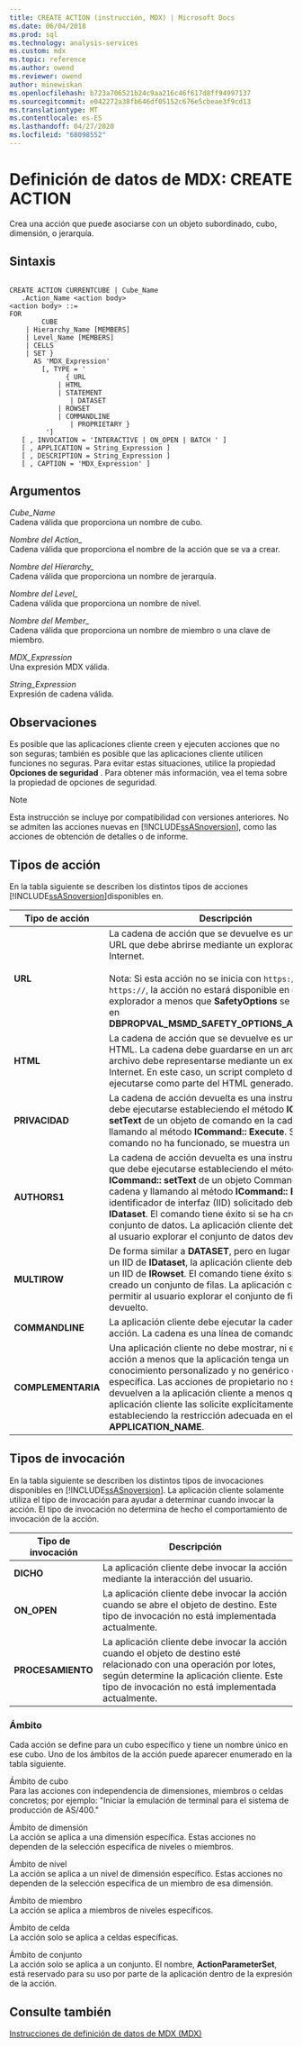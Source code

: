 ```yaml
---
title: CREATE ACTION (instrucción, MDX) | Microsoft Docs
ms.date: 06/04/2018
ms.prod: sql
ms.technology: analysis-services
ms.custom: mdx
ms.topic: reference
ms.author: owend
ms.reviewer: owend
author: minewiskan
ms.openlocfilehash: b723a706521b24c9aa216c46f617d8ff94997137
ms.sourcegitcommit: e042272a38fb646df05152c676e5cbeae3f9cd13
ms.translationtype: MT
ms.contentlocale: es-ES
ms.lasthandoff: 04/27/2020
ms.locfileid: "68098552"
---
```

# <a name="mdx-data-definition---create-action"></a>Definición de datos de MDX: CREATE ACTION


  Crea una acción que puede asociarse con un objeto subordinado, cubo, dimensión, o jerarquía.  
  
## <a name="syntax"></a>Sintaxis  
  
```  
  
CREATE ACTION CURRENTCUBE | Cube_Name  
   .Action_Name <action body>  
<action body> ::=   
FOR   
        CUBE   
    | Hierarchy_Name [MEMBERS]   
    | Level_Name [MEMBERS]   
    | CELLS   
    | SET }   
      AS 'MDX_Expression'   
        [, TYPE = '  
              { URL   
            | HTML   
            | STATEMENT   
               | DATASET   
            | ROWSET   
            | COMMANDLINE   
               | PROPRIETARY }   
         ']  
   [ , INVOCATION = 'INTERACTIVE | ON_OPEN | BATCH ' ]  
   [ , APPLICATION = String_Expression ]  
   [ , DESCRIPTION = String_Expression ]  
   [ , CAPTION = 'MDX_Expression' ]  
```  
  
## <a name="arguments"></a>Argumentos  
 *Cube_Name*  
 Cadena válida que proporciona un nombre de cubo.  
  
 *Nombre del Action_*  
 Cadena válida que proporciona el nombre de la acción que se va a crear.  
  
 *Nombre del Hierarchy_*  
 Cadena válida que proporciona un nombre de jerarquía.  
  
 *Nombre del Level_*  
 Cadena válida que proporciona un nombre de nivel.  
  
 *Nombre del Member_*  
 Cadena válida que proporciona un nombre de miembro o una clave de miembro.  
  
 *MDX_Expression*  
 Una expresión MDX válida.  
  
 *String_Expression*  
 Expresión de cadena válida.  
  
## <a name="remarks"></a>Observaciones  
 Es posible que las aplicaciones cliente creen y ejecuten acciones que no son seguras; también es posible que las aplicaciones cliente utilicen funciones no seguras. Para evitar estas situaciones, utilice la propiedad **Opciones de seguridad** . Para obtener más información, vea el tema sobre la propiedad de opciones de seguridad.  
  
> [!NOTE]  
>  Esta instrucción se incluye por compatibilidad con versiones anteriores. No se admiten las acciones nuevas en [!INCLUDE[ssASnoversion](../includes/ssasnoversion-md.md)], como las acciones de obtención de detalles o de informe.  
  
## <a name="action-types"></a>Tipos de acción  
 En la tabla siguiente se describen los distintos tipos de acciones [!INCLUDE[ssASnoversion](../includes/ssasnoversion-md.md)]disponibles en.  
  
|Tipo de acción|Descripción|  
|-----------------|-----------------|  
|**URL**|La cadena de acción que se devuelve es una dirección URL que debe abrirse mediante un explorador de Internet.<br /><br /> Nota: Si esta acción no se inicia con `https://` o `https://`, la acción no estará disponible en el explorador a menos que **SafetyOptions** se establezca en **DBPROPVAL_MSMD_SAFETY_OPTIONS_ALLOW_ALL**.|  
|**HTML**|La cadena de acción que se devuelve es un script HTML. La cadena debe guardarse en un archivo y ese archivo debe representarse mediante un explorador de Internet. En este caso, un script completo debe ejecutarse como parte del HTML generado.|  
|**PRIVACIDAD**|La cadena de acción devuelta es una instrucción que debe ejecutarse estableciendo el método **ICommand:: setText** de un objeto de comando en la cadena y llamando al método **ICommand:: Execute**. Si el comando no ha funcionado, se muestra un error.|  
|**AUTHORS1**|La cadena de acción devuelta es una instrucción MDX que debe ejecutarse estableciendo el método **ICommand:: setText** de un objeto Command en la cadena y llamando al método **ICommand:: Execute** . El identificador de interfaz (IID) solicitado debe ser **IDataset**. El comando tiene éxito si se ha creado un conjunto de datos. La aplicación cliente debe permitir al usuario explorar el conjunto de datos devuelto.|  
|**MULTIROW**|De forma similar a **DATASET**, pero en lugar de solicitar un IID de **IDataset**, la aplicación cliente debe solicitar un IID de **IRowset**. El comando tiene éxito si se ha creado un conjunto de filas. La aplicación cliente debe permitir al usuario explorar el conjunto de filas devuelto.|  
|**COMMANDLINE**|La aplicación cliente debe ejecutar la cadena de acción. La cadena es una línea de comandos.|  
|**COMPLEMENTARIA**|Una aplicación cliente no debe mostrar, ni ejecutar la acción a menos que la aplicación tenga un conocimiento personalizado y no genérico de la acción específica. Las acciones de propietario no se devuelven a la aplicación cliente a menos que la aplicación cliente las solicite explícitamente estableciendo la restricción adecuada en el **APPLICATION_NAME**.|  
  
## <a name="invocation-types"></a>Tipos de invocación  
 En la tabla siguiente se describen los distintos tipos de invocaciones disponibles en [!INCLUDE[ssASnoversion](../includes/ssasnoversion-md.md)]. La aplicación cliente solamente utiliza el tipo de invocación para ayudar a determinar cuando invocar la acción. El tipo de invocación no determina de hecho el comportamiento de invocación de la acción.  
  
|Tipo de invocación|Descripción|  
|---------------------|-----------------|  
|**DICHO**|La aplicación cliente debe invocar la acción mediante la interacción del usuario.|  
|**ON_OPEN**|La aplicación cliente debe invocar la acción cuando se abre el objeto de destino. Este tipo de invocación no está implementada actualmente.|  
|**PROCESAMIENTO**|La aplicación cliente debe invocar la acción cuando el objeto de destino esté relacionado con una operación por lotes, según determine la aplicación cliente. Este tipo de invocación no está implementada actualmente.|  
  
### <a name="scope"></a>Ámbito  
 Cada acción se define para un cubo específico y tiene un nombre único en ese cubo. Uno de los ámbitos de la acción puede aparecer enumerado en la tabla siguiente.  
  
 Ámbito de cubo  
 Para las acciones con independencia de dimensiones, miembros o celdas concretos; por ejemplo: "Iniciar la emulación de terminal para el sistema de producción de AS/400."  
  
 Ámbito de dimensión  
 La acción se aplica a una dimensión específica. Estas acciones no dependen de la selección específica de niveles o miembros.  
  
 Ámbito de nivel  
 La acción se aplica a un nivel de dimensión específico. Estas acciones no dependen de la selección específica de un miembro de esa dimensión.  
  
 Ámbito de miembro  
 La acción se aplica a miembros de niveles específicos.  
  
 Ámbito de celda  
 La acción solo se aplica a celdas específicas.  
  
 Ámbito de conjunto  
 La acción solo se aplica a un conjunto. El nombre, **ActionParameterSet**, está reservado para su uso por parte de la aplicación dentro de la expresión de la acción.  
  
## <a name="see-also"></a>Consulte también  
 [Instrucciones de definición de datos de MDX &#40;MDX&#41;](../mdx/mdx-data-definition-statements-mdx.md)  
  
  
